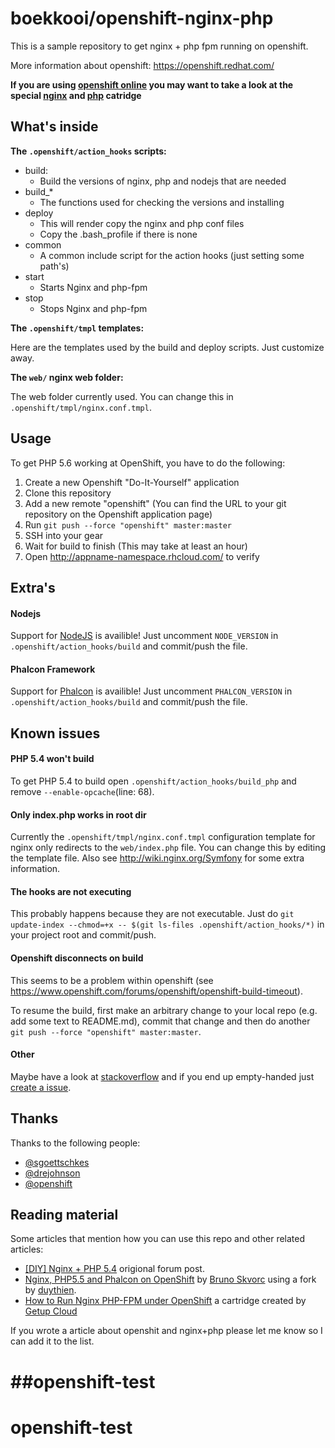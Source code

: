 # boekkooi/openshift-nginx-php
This is a sample repository to get nginx + php fpm running on openshift.

More information about openshift: https://openshift.redhat.com/

**If you are using [openshift online](https://www.openshift.com/) you may want to take a look at the special [nginx](https://github.com/boekkooi/openshift-cartridge-nginx) and [php](https://github.com/boekkooi/openshift-cartridge-php) catridge**

## What's inside

**The `.openshift/action_hooks` scripts:**

* build:
    - Build the versions of nginx, php and nodejs that are needed
* build_*
    - The functions used for checking the versions and installing
* deploy
    - This will render copy the nginx and php conf files
    - Copy the .bash_profile if there is none
* common
    - A common include script for the action hooks (just setting some path's)
* start
    - Starts Nginx and php-fpm
* stop
    - Stops Nginx and php-fpm

**The `.openshift/tmpl` templates:**

Here are the templates used by the build and deploy scripts.
Just customize away.

**The `web/` nginx web folder:**

The web folder currently used. You can change this in `.openshift/tmpl/nginx.conf.tmpl`.

## Usage

To get PHP 5.6 working at OpenShift, you have to do the following:

1. Create a new Openshift "Do-It-Yourself" application
2. Clone this repository
3. Add a new remote "openshift" (You can find the URL to your git repository
   on the Openshift application page)
4. Run `git push --force "openshift" master:master`
5. SSH into your gear
7. Wait for build to finish (This may take at least an hour)
8. Open http://appname-namespace.rhcloud.com/ to verify

## Extra's

#### Nodejs
Support for [NodeJS](http://nodejs.org/) is availible!
Just uncomment `NODE_VERSION` in `.openshift/action_hooks/build` and commit/push the file.

#### Phalcon Framework
Support for [Phalcon](http://phalconphp.com) is availible!
Just uncomment `PHALCON_VERSION` in `.openshift/action_hooks/build` and commit/push the file.

## Known issues

#### PHP 5.4 won't build
To get PHP 5.4 to build open `.openshift/action_hooks/build_php` and remove `--enable-opcache`(line: 68).

#### Only index.php works in root dir
Currently the `.openshift/tmpl/nginx.conf.tmpl` configuration template for nginx only redirects to the `web/index.php` file.
You can change this by editing the template file. Also see http://wiki.nginx.org/Symfony for some extra information.

#### The hooks are not executing
This probably happens because they are not executable.
Just do `git update-index --chmod=+x -- $(git ls-files .openshift/action_hooks/*)` in your project root and commit/push.

#### Openshift disconnects on build
This seems to be a problem within openshift (see https://www.openshift.com/forums/openshift/openshift-build-timeout).

To resume the build, first make an arbitrary change to your local repo (e.g. add some text to README.md), commit that change and then do another `git push --force "openshift" master:master`.

#### Other
Maybe have a look at [stackoverflow](http://stackoverflow.com/questions/tagged/openshift) and if you end up empty-handed just [create a issue](https://github.com/boekkooi/openshift-diy-nginx-php/issues).

## Thanks

Thanks to the following people:

* [@sgoettschkes](https://github.com/Sgoettschkes)
* [@drejohnson](https://github.com/drejohnson)
* [@openshift](https://github.com/openshift/)
 
## Reading material

Some articles that mention how you can use this repo and other related articles:

* [[DIY] Nginx + PHP 5.4](https://www.openshift.com/forums/openshift/diy-nginx-php-54) origional forum post.
* [Nginx, PHP5.5 and Phalcon on OpenShift](http://www.sitepoint.com/nginx-php5-5-phalcon-openshift/) by [Bruno Skvorc](https://twitter.com/bitfalls) using a fork by [duythien](https://github.com/duythien).
* [How to Run Nginx PHP-FPM under OpenShift](https://www.openshift.com/blogs/how-to-run-nginx-php-fpm-under-openshift) a cartridge created by [Getup Cloud](http://getupcloud.com/index_en.html)
 
If you wrote a article about openshit and nginx+php please let me know so I can add it to the list.
# ##openshift-test
# openshift-test
